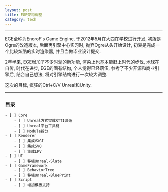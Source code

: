 ```yaml
---
layout: post
title: EGE架构调整
category: tech
---
```

***
EGE全称为EnoroF's Game Engine, 于2012年5月在大四在学校进行开发, 初版是Ogre的改造版本, 后面再引擎中心实习时, 抛弃Ogre从头开始设计, 初衷是完成一个比较炫酷的实时渲染器, 并且当做毕业设计提交.

2年半来, EGE增加了不少时髦的新功能, 渲染上也基本能赶上时代的步伐, 地球在自传, 时代在进步, EGE的固有结构, 个人觉得已经落伍, 参考了不少开源和商业引擎后, 结合自己想法, 将对引擎结构进行一次较大调整.

这次的目标, 疯狂的Ctrl+C/V Unreal和Unity.

***
### 目录
    - [ ] Core
        - [ ] Unreal方式完成RTTI改造
        - [ ] Unreal平台工具链
        - [ ] Module拆分
    - [ ] Renderer
        - [ ] 集成VXGI
        - [ ] 集成SVO
        - [ ] 集成LPV
    - [ ] UI
        - [ ] 移植Unreal-Slate
    - [ ] GameFramework
        - [ ] BehaviorTree
        - [ ] 移植Unreal-BluePrint
    - [ ] Script
        - [ ] 增加模板支持